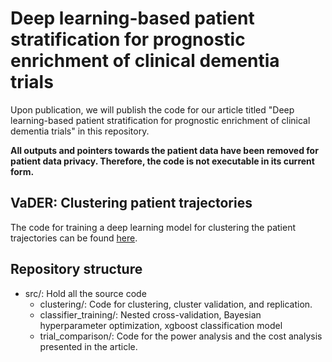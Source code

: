 # Deep learning-based patient stratification for prognostic enrichment of clinical dementia trials


Upon publication, we will publish the code for our article titled "Deep learning-based patient stratification for prognostic enrichment of clinical dementia trials" in this repository.

**All outputs and pointers towards the patient data have been removed for patient data privacy. Therefore, the code is not executable in its current form.**

## VaDER: Clustering patient trajectories
The code for training a deep learning model for clustering the patient trajectories can be found [here](https://github.com/yalchik/VaDER).

## Repository structure

- src/: Hold all the source code
  - clustering/: Code for clustering, cluster validation, and replication.
  - classifier_training/: Nested cross-validation, Bayesian hyperparameter optimization, xgboost classification model
  - trial_comparison/: Code for the power analysis and the cost analysis presented in the article.

